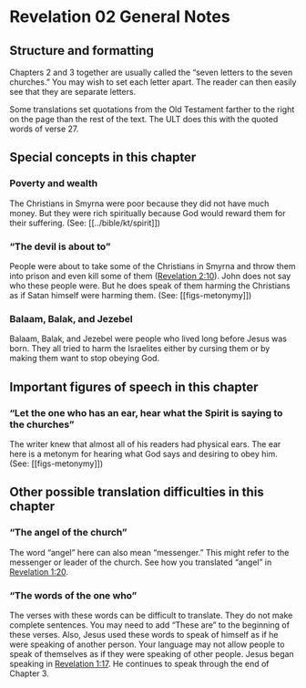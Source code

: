 # Revelation 02 General Notes
## Structure and formatting

Chapters 2 and 3 together are usually called the “seven letters to the seven churches.” You may wish to set each letter apart. The reader can then easily see that they are separate letters.

Some translations set quotations from the Old Testament farther to the right on the page than the rest of the text. The ULT does this with the quoted words of verse 27.

## Special concepts in this chapter

### Poverty and wealth

The Christians in Smyrna were poor because they did not have much money. But they were rich spiritually because God would reward them for their suffering. (See: [[../bible/kt/spirit]])

### “The devil is about to”

People were about to take some of the Christians in Smyrna and throw them into prison and even kill some of them ([Revelation 2:10](../../rev/02/10.md)). John does not say who these people were. But he does speak of them harming the Christians as if Satan himself were harming them. (See: [[figs-metonymy]])

### Balaam, Balak, and Jezebel

Balaam, Balak, and Jezebel were people who lived long before Jesus was born. They all tried to harm the Israelites either by cursing them or by making them want to stop obeying God.

## Important figures of speech in this chapter

### “Let the one who has an ear, hear what the Spirit is saying to the churches”

The writer knew that almost all of his readers had physical ears. The ear here is a metonym for hearing what God says and desiring to obey him. (See: [[figs-metonymy]])

## Other possible translation difficulties in this chapter

### “The angel of the church”

The word “angel” here can also mean “messenger.” This might refer to the messenger or leader of the church. See how you translated “angel” in [Revelation 1:20](../../rev/01/20.md).

### “The words of the one who”

The verses with these words can be difficult to translate. They do not make complete sentences. You may need to add “These are” to the beginning of these verses. Also, Jesus used these words to speak of himself as if he were speaking of another person. Your language may not allow people to speak of themselves as if they were speaking of other people. Jesus began speaking in [Revelation 1:17](../../rev/01/17.md). He continues to speak through the end of Chapter 3.